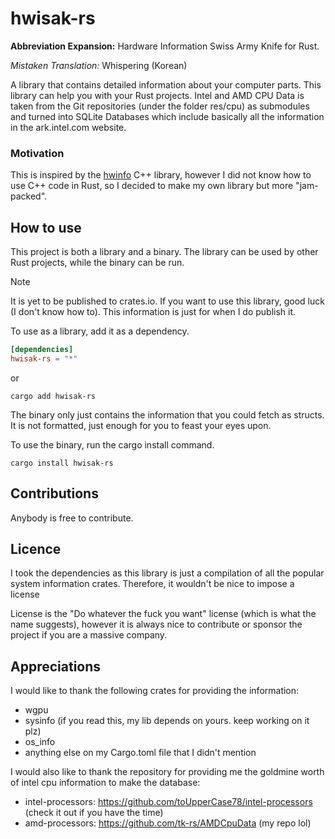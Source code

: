 # hwisak-rs

**Abbreviation Expansion:** Hardware Information Swiss Army Knife for Rust. 

_Mistaken Translation:_ Whispering (Korean)

A library that contains detailed information about your computer parts. 
This library can help you with your Rust projects. Intel and AMD CPU Data is 
taken from the Git repositories (under the folder res/cpu) as submodules and turned into SQLite Databases which include 
basically all the information in the ark.intel.com website. 

### Motivation
This is inspired by the [hwinfo](https://github.com/lfreist/hwinfo) C++ library, however I did not know how to use C++ 
code in Rust, so I decided to make my own library but more "jam-packed".

## How to use
This project is both a library and a binary. The library can be used by other Rust projects, while the binary can be 
run. 

> [!NOTE]
> It is yet to be published to crates.io. If you want to use this library, good luck (I don't know how to). 
> This information is just for when I do publish it. 

To use as a library, add it as a dependency. 

```toml
[dependencies]
hwisak-rs = "*"
```
or
```shell
cargo add hwisak-rs
```
[//]: # (I could not be fucked to update the snippet lol. also hi if you see this!)

The binary only just contains the information that you could fetch as structs. It is not formatted, just enough 
for you to feast your eyes upon. 

To use the binary, run the cargo install command. 
```shell
cargo install hwisak-rs
```

## Contributions
Anybody is free to contribute. 

## Licence
I took the dependencies as this library is just a compilation of all the popular system information crates. Therefore, 
it wouldn't be nice to impose a license

License is the "Do whatever the fuck you want" license (which is what the name suggests), however it is always nice
to contribute or sponsor the project if you are a massive company.

## Appreciations

I would like to thank the following crates for providing the information: 

- wgpu
- sysinfo (if you read this, my lib depends on yours. keep working on it plz)
- os_info
- anything else on my Cargo.toml file that I didn't mention

I would also like to thank the repository for providing me the goldmine worth of intel cpu information to 
make the database: 

- intel-processors: https://github.com/toUpperCase78/intel-processors (check it out if you have the time)
- amd-processors: https://github.com/tk-rs/AMDCpuData (my repo lol)

